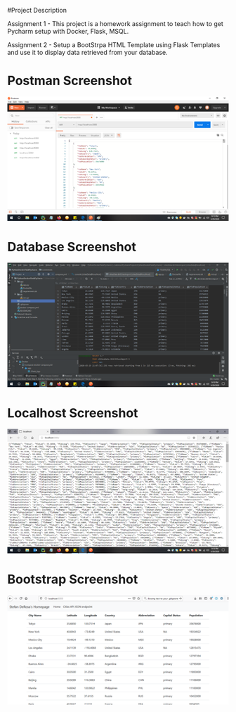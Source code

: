 #Project Description

Assignment 1 - This project is a homework assignment to teach how to get Pycharm setup with Docker, Flask, MSQL.

Assignment 2 - Setup a BootStrpa HTML Template using Flask Templates and use it to display data retrieved from your database.

# Postman Screenshot
![postman request output](screenshots/StefanDeRosaPostman.png)
# Database Screenshot
![postman request output](screenshots/StefanDeRosaDatabase.png)
# Localhost Screenshot
![postman request output](screenshots/StefanDeRosaLocalHost.png)
# Bootstrap Screenshot
![postman request output](screenshots/StefanDeRosaBootstrap.PNG)
